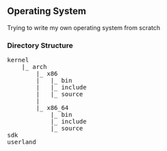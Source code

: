 ## Operating System

Trying to write my own operating system from scratch

### Directory Structure
<pre>
kernel
    |_ arch
        |_ x86
        |   |_ bin
        |   |_ include
        |   |_ source
        |
        |_ x86_64
            |_ bin  
            |_ include
            |_ source
sdk
userland
</pre>